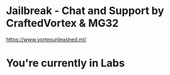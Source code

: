 # Jailbreak - Chat and Support by CraftedVortex & MG32
https://www.vortexunleashed.ml/

# You're currently in Labs